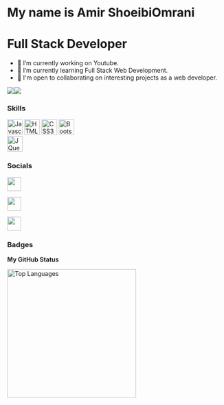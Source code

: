 My name is Amir ShoeibiOmrani
==================================================
Full Stack Developer
==================================================
- 🔭 I’m currently working on Youtube.
- 🌱 I’m currently learning Full Stack Web Development.
- 🤝 I'm open to collaborating on interesting projects as a web developer.

<a href="https://www.twitter.com/AmirOmrani_ARSO" target="_blank" rel="noreferrer"><img
                  src="https://img.shields.io/twitter/follow/AmirOmrani_ARSO?logo=twitter&style=for-the-badge&color=0891b2&labelColor=1c1917"
                /></a><a href="https://www.github.com/Amirshoeibiomrani" target="_blank" rel="noreferrer"><img
                  src="https://img.shields.io/github/followers/Amirshoeibiomrani?logo=github&style=for-the-badge&color=0891b2&labelColor=1c1917" /></a>
                  
### Skills
<p align="left">
  
<a href="https://developer.mozilla.org/en-US/docs/Web/JavaScript" target="_blank" rel="noreferrer"><img src="https://raw.githubusercontent.com/danielcranney/readme-generator/main/public/icons/skills/javascript-colored.svg" width="36" height="36" alt="Javascript" /></a>
  <a href="https://developer.mozilla.org/en-US/docs/Glossary/HTML5" target="_blank" rel="noreferrer"><img src="https://raw.githubusercontent.com/danielcranney/readme-generator/main/public/icons/skills/html5-colored.svg" width="36" height="36" alt="HTML5" /></a>
    <a href="https://developer.mozilla.org/en-US/docs/Web/CSS" target="_blank" rel="noreferrer"><img src="https://raw.githubusercontent.com/danielcranney/readme-generator/main/public/icons/skills/css3-colored.svg" width="36" height="36" alt="CSS3" /></a>
          <a href="https://getbootstrap.com/" target="_blank" rel="noreferrer"><img src="https://raw.githubusercontent.com/danielcranney/readme-generator/main/public/icons/skills/bootstrap-colored.svg" width="36" height="36" alt="Bootstrap" /></a>      
    <a href="https://jquery.com/" target="_blank" rel="noreferrer"><img src="https://raw.githubusercontent.com/danielcranney/readme-generator/main/public/icons/skills/jquery-colored.svg" width="36" height="36" alt="JQuery" /></a>
</p>

### Socials
                  
<p align="left">
   
<a href="https://www.github.com/Amirshoeibiomrani" target="_blank" rel="noreferrer"><img src="https://raw.githubusercontent.com/danielcranney/readme-generator/main/public/icons/socials/github-dark.svg" width="32" height="32" /></a>
  
  <a href="https://www.linkedin.com/in/amir-shoeibi-omrani-arso-939b44200" target="_blank" rel="noreferrer"><img src="https://raw.githubusercontent.com/danielcranney/readme-generator/main/public/icons/socials/linkedin.svg" width="32" height="32" /></a>
  
  <a href="https://www.twitter.com/AmirOmrani_ARSO" target="_blank" rel="noreferrer"><img src="https://raw.githubusercontent.com/danielcranney/readme-generator/main/public/icons/socials/twitter.svg" width="32" height="32" /></a></p>

### Badges

<b>My GitHub Status</b>

<a href="https://github.com/Amirshoeibiomrani" align="left"><img width="300" src="https://github-readme-stats.vercel.app/api/top-langs/?username=Amirshoeibiomrani&langs_count=10&title_color=0891b2&text_color=ffffff&icon_color=0891b2&bg_color=1c1917&hide_border=true&locale=en&custom_title=Top%20%Languages" alt="Top Languages" /></a>

